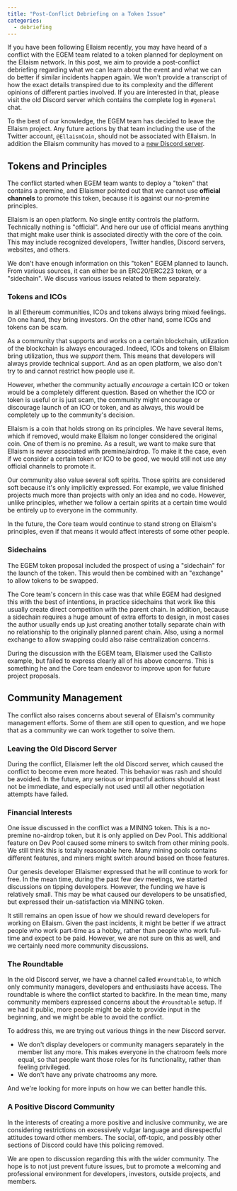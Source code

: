```yaml
---
title: "Post-Conflict Debriefing on a Token Issue"
categories:
  - debriefing
---
```


If you have been following Ellaism recently, you may have heard
of a conflict with the EGEM team related to a token planned for deployment on
the Ellaism network. In this post, we aim to provide a post-conflict
debriefing regarding what we can learn about the event and what we can do better if
similar incidents happen again. We won't provide a transcript of
how the exact details transpired due to its complexity and the
different opinions of different parties involved. If you are
interested in that, please visit the old Discord server which
contains the complete log in `#general` chat.

To the best of our knowledge, the EGEM team has decided to leave the Ellaism project. Any future actions by that team including the use of the Twitter account, `@EllaismCoin`, should not be associated with Ellaism.  In addition the Ellaism community has moved to a
[new Discord server](https://discord.gg/gz9tURY).

## Tokens and Principles

The conflict started when EGEM team wants to deploy a "token" that
contains a premine, and Ellaismer pointed out that we cannot use
**official channels** to promote this token, because it is against our
no-premine principles.

Ellaism is an open platform. No single entity controls the
platform. Technically nothing is "official". And here our use of
official means anything that might make user think is associated
directly with the core of the coin. This may include recognized
developers, Twitter handles, Discord servers, websites, and others.

We don't have enough information on this "token" EGEM planned to
launch. From various sources, it can either be an ERC20/ERC223 token,
or a "sidechain". We discuss various issues related to them
separately.

### Tokens and ICOs

In all Ethereum communities, ICOs and tokens always bring mixed
feelings. On one hand, they bring investors. On the other hand, some
ICOs and tokens can be scam.

As a community that supports and works on a certain blockchain,
utilization of the blockchain is always encouraged. Indeed, ICOs and
tokens on Ellaism bring utilization, thus we *support* them. This
means that developers will always provide technical support. And as an
open platform, we also don't try to and cannot restrict how people use
it.

However, whether the community actually *encourage* a certain ICO or
token would be a completely different question. Based on whether the
ICO or token is useful or is just scam, the community might encourage
or discourage launch of an ICO or token, and as always, this would be
completely up to the community's decision.

Ellaism is a coin that holds strong on its principles. We have several
items, which if removed, would make Ellaism no longer considered the
original coin. One of them is no premine. As a result, we want to make
sure that Ellaism is never associated with premine/airdrop. To make it
the case, even if we consider a certain token or ICO to be good, we
would still not use any official channels to promote it.

Our community also value several soft spirits. Those spirits are
considered soft because it's only implicitly expressed. For example,
we value finished projects much more than projects with only an idea
and no code. However, unlike principles, whether we follow a certain
spirits at a certain time would be entirely up to everyone in the
community.

In the future, the Core team would continue to stand strong on
Ellaism's principles, even if that means it would affect interests of
some other people.

### Sidechains

The EGEM token proposal included the prospect of using a "sidechain" for the launch of the token.  This would then be combined with an "exchange" to allow tokens to be swapped.

The Core team's concern in this case was that while EGEM
had designed this with the best of intentions, in practice sidechains
that work like this usually create direct competition with the parent
chain. In addition, because a sidechain requires a huge amount of extra
efforts to design, in most cases the author usually ends up just creating another
totally separate chain with no relationship to the originally
planned parent chain. Also, using a normal exchange to allow swapping could also
raise centralization concerns.

During the discussion with the EGEM team, Ellaismer used the Callisto
example, but failed to express clearly all of his above concerns. This
is something he and the Core team endeavor to improve upon for future project proposals.

## Community Management

The conflict also raises concerns about several of Ellaism's community
management efforts. Some of them are still open to question, and we hope
that as a community we can work together to solve them.

### Leaving the Old Discord Server

During the conflict, Ellaismer left the old Discord server, which caused
the conflict to become even more heated. This behavior was rash and should be avoided.  In the future, any serious or impactful actions should at least not be immediate, and especially not used until all other negotiation attempts
have failed.

### Financial Interests

One issue discussed in the conflict was a MINING token. This is a
no-premine no-airdrop token, but it is only applied on Dev Pool. This
additional feature on Dev Pool caused some miners to switch from other
mining pools. We still think this is totally reasonable here. Many
mining pools contains different features, and miners might switch
around based on those features.

Our genesis developer Ellaismer expressed that he will continue to
work for free. In the mean time, during the past few dev meetings, we
started discussions on tipping developers. However, the funding we
have is relatively small. This may be what caused our developers to be
unsatisfied, but expressed their un-satisfaction via MINING token.

It still remains an open issue of how we should reward developers for
working on Ellaism. Given the past incidents, it might be better if we
attract people who work part-time as a hobby, rather than people who
work full-time and expect to be paid. However, we are not sure on this
as well, and we certainly need more community discussions.

### The Roundtable

In the old Discord server, we have a channel called `#roundtable`, to
which only community managers, developers and enthusiasts have
access. The roundtable is where the conflict started to backfire. In
the mean time, many community members expressed concerns about the
`#roundtable` setup. If we had it public, more people might be able to
provide input in the beginning, and we might be able to avoid the
conflict.

To address this, we are trying out various things in the new Discord
server.

* We don't display developers or community managers separately in the
  member list any more. This makes everyone in the chatroom feels more
  equal, so that people want those roles for its functionality, rather
  than feeling privileged.
* We don't have any private chatrooms any more.

And we're looking for more inputs on how we can better handle this.

### A Positive Discord Community

In the interests of creating a more positive and inclusive community, we are considering restrictions on excessively vulgar language and disrespectful attitudes toward other members.  The social, off-topic, and possibly other sections of Discord could have this policing removed.

We are open to discussion regarding this with the wider community.  The hope is to not just prevent future issues, but to promote a welcoming and professional environment for developers, investors, outside projects, and members.
